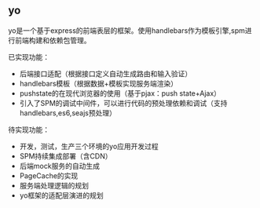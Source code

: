 yo
------

yo是一个基于express的前端表层的框架。使用handlebars作为模板引擎,spm进行前端构建和依赖包管理。

已实现功能：

* 后端接口适配（根据接口定义自动生成路由和输入验证）
* handlebars模板（根据数据+模板实现服务端渲染）
* pushstate的在现代浏览器的使用（基于pjax：push state+Ajax）
* 引入了SPM的调试中间件，可以进行代码的预处理依赖和调试（支持handlebars,es6,seajs预处理）

待实现功能：
* 开发，测试，生产三个环境的yo应用开发过程
* SPM持续集成部署（含CDN）
* 后端mock服务的自动生成
* PageCache的实现
* 服务端处理逻辑的规划
* yo框架的适配层演进的规划


